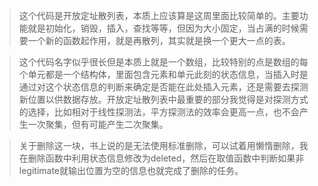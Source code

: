 > 这个代码是开放定址散列表，本质上应该算是这周里面比较简单的。主要功能就是初始化，销毁，插入，查找等等，但因为大小固定，当占满的时候需要一个新的函数起作用，就是再散列，其实就是换一个更大一点的表。

> 这个代码名字似乎很长但是本质上就是一个数组，比较特别的点是数组的每个单元都是一个结构体，里面包含元素和单元此刻的状态信息，当插入时是通过对这个状态信息的判断来确定是否能在此处插入元素，还是需要去探测新位置以供数据存放。开放定址散列表中最重要的部分我觉得是对探测方式的选择，比如相对于线性探测法，平方探测法的效率会更高一点，也不会产生一次聚集，但有可能产生二次聚集。

> 关于删除这一块，书上说的是无法使用标准删除，可以试着用懒惰删除，我在删除函数中利用状态信息修改为deleted，然后在取值函数中判断如果非legitimate就输出位置为空的信息也就完成了删除的任务。
